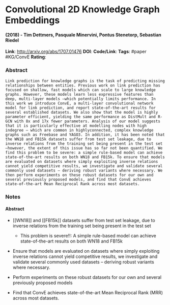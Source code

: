 # Convolutional 2D Knowledge Graph Embeddings
#### (2018) - Tim Dettmers, Pasquale Minervini, Pontus Stenetorp, Sebastian Riedel
**Link**: http://arxiv.org/abs/1707.01476
**DOI**: 
**Code/Link**:
**Tags**: #paper #KG/ConvE
**Rating**:

### Abstract

```
Link prediction for knowledge graphs is the task of predicting missing relationships between entities. Previous work on link prediction has focused on shallow, fast models which can scale to large knowledge graphs. However, these models learn less expressive features than deep, multi-layer models –which potentially limits performance. In this work we introduce ConvE, a multi-layer convolutional network model for link prediction, and report state-of-the-art results for several established datasets. We also show that the model is highly parameter efficient, yielding the same performance as DistMult and R-GCN with 8x and 17x fewer parameters. Analysis of our model suggests that it is particularly effective at modelling nodes with high indegree – which are common in highlyconnected, complex knowledge graphs such as Freebase and YAGO3. In addition, it has been noted that the WN18 and FB15k datasets suffer from test set leakage, due to inverse relations from the training set being present in the test set –however, the extent of this issue has so far not been quantified. We find this problem to be severe: a simple rule-based model can achieve state-of-the-art results on both WN18 and FB15k. To ensure that models are evaluated on datasets where simply exploiting inverse relations cannot yield competitive results, we investigate and validate several commonly used datasets – deriving robust variants where necessary. We then perform experiments on these robust datasets for our own and several previously proposed models, and find that ConvE achieves state-of-the-art Mean Reciprocal Rank across most datasets.
```

### Notes

#### Abstract

- [[WN18]] and [[FB15k]] datasets suffer from test set leakage, due to inverse relations from the training set being present in the test set
	- This problem is severe!!: A simple rule-based model can achieve state-of-the-art results on both WN18 and FB15k

- Ensure that models are evaluated on datasets where simply exploiting inverse relations cannot yield competitive results, we investigate and validate several commonly used datasets – deriving robust variants where necessary.

- Perform experiments on these robust datasets for our own and several previously proposed models

- Find that ConvE achieves state-of-the-art Mean Reciprocal Rank (MRR) across most datasets.


